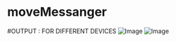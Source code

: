 # moveMessanger
#OUTPUT : FOR DIFFERENT DEVICES
![Image](https://github.com/user-attachments/assets/22d5d588-f3a0-4b89-8f05-438ddb962414)
![Image](https://github.com/user-attachments/assets/211e8492-1c81-4b4b-b54b-b27d79f15b6a)
